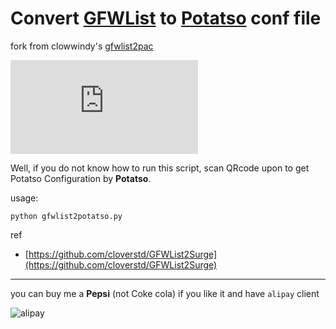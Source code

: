 
# Convert [GFWList](https://github.com/gfwlist/gfwlist) to [Potatso](https://github.com/shadowsocks/Potatso-iOS) conf file

fork from clowwindy's [gfwlist2pac](https://github.com/clowwindy/gfwlist2pac)

![](http://gzlong7.tk/grvt_mirror/chart?cht=qr&chs=200x200&choe=UTF-8&chld=L|1&chl=http://gzlong7.tk/potatso/gfwlist2potatso/potatso.conf)

Well, if you do not know how to run this script, scan QRcode upon to get Potatso Configuration by **Potatso**.

usage:


```
python gfwlist2potatso.py
```




ref

* [https://github.com/cloverstd/GFWList2Surge](https://github.com/cloverstd/GFWList2Surge)

---

you can buy me a **Pepsi** (not Coke cola)  if you like it and have `alipay` client

![alipay](http://gzlong7.tk/grvt_mirror/chart?cht=qr&chs=200x200&choe=UTF-8&chld=L|1&chl=https://qr.alipay.com/0594135950985595)

